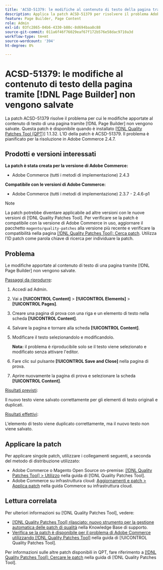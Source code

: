 ```yaml
---
title: 'ACSD-51379: le modifiche al contenuto di testo della pagina tramite [!DNL Page Builder] non vengono salvate'
description: Applica la patch ACSD-51379 per risolvere il problema Adobe Commerce per cui le modifiche apportate al contenuto di testo di una pagina tramite [!DNL Page Builder] non vengono salvate.
feature: Page Builder, Page Content
role: Admin
exl-id: 03fc2865-04b6-4330-b80c-8d694baa8c88
source-git-commit: 011a6f46f76029eaf67f172b576e58dac9710a3d
workflow-type: tm+mt
source-wordcount: '394'
ht-degree: 0%

---
```


# ACSD-51379: le modifiche al contenuto di testo della pagina tramite [!DNL Page Builder] non vengono salvate

La patch ACSD-51379 risolve il problema per cui le modifiche apportate al contenuto di testo di una pagina tramite [!DNL Page Builder] non vengono salvate. Questa patch è disponibile quando è installato [[!DNL Quality Patches Tool (QPT)]](https://experienceleague.adobe.com/en/docs/commerce-operations/tools/quality-patches-tool/quality-patches-tool-to-self-serve-quality-patches) 1.1.32. L’ID della patch è ACSD-51379. Il problema è pianificato per la risoluzione in Adobe Commerce 2.4.7.

## Prodotti e versioni interessati

**La patch è stata creata per la versione di Adobe Commerce:**

* Adobe Commerce (tutti i metodi di implementazione) 2.4.3

**Compatibile con le versioni di Adobe Commerce:**

* Adobe Commerce (tutti i metodi di implementazione) 2.3.7 - 2.4.6-p1

>[!NOTE]
>
>La patch potrebbe diventare applicabile ad altre versioni con le nuove versioni di [!DNL Quality Patches Tool]. Per verificare se la patch è compatibile con la versione di Adobe Commerce in uso, aggiornare il pacchetto `magento/quality-patches` alla versione più recente e verificare la compatibilità nella pagina [[!DNL Quality Patches Tool]: Cerca patch](https://experienceleague.adobe.com/tools/commerce-quality-patches/index.html). Utilizza l’ID patch come parola chiave di ricerca per individuare la patch.

## Problema

Le modifiche apportate al contenuto di testo di una pagina tramite [!DNL Page Builder] non vengono salvate.

<u>Passaggi da riprodurre</u>:

1. Accedi ad Admin.
1. Vai a **[!UICONTROL Content]** > **[!UICONTROL Elements]** > **[!UICONTROL Pages]**.
1. Creare una pagina di prova con una riga e un elemento di testo nella scheda **[!UICONTROL Content]**.
1. Salvare la pagina e tornare alla scheda **[!UICONTROL Content]**.
1. Modificare il testo selezionandolo e modificandolo.

   **Nota:** il problema è riproducibile solo se il testo viene selezionato e modificato senza attivare l&#39;editor.

1. Fare clic sul pulsante **[!UICONTROL Save and Close]** nella pagina di prova.
1. Aprire nuovamente la pagina di prova e selezionare la scheda **[!UICONTROL Content]**.

<u>Risultati previsti</u>:

Il nuovo testo viene salvato correttamente per gli elementi di testo originali e duplicati.

<u>Risultati effettivi</u>:

L’elemento di testo viene duplicato correttamente, ma il nuovo testo non viene salvato.

## Applicare la patch

Per applicare singole patch, utilizzare i collegamenti seguenti, a seconda del metodo di distribuzione utilizzato:

* Adobe Commerce o Magento Open Source on-premise: [[!DNL Quality Patches Tool] > Utilizzo](/help/tools/quality-patches-tool/usage.md) nella guida di [!DNL Quality Patches Tool].
* Adobe Commerce su infrastruttura cloud: [Aggiornamenti e patch > Applica patch](https://experienceleague.adobe.com/docs/commerce-cloud-service/user-guide/develop/upgrade/apply-patches.html) nella guida Commerce su infrastruttura cloud.

## Lettura correlata

Per ulteriori informazioni su [!DNL Quality Patches Tool], vedere:

* [[!DNL Quality Patches Tool] rilasciato: nuovo strumento per la gestione automatica delle patch di qualità](https://experienceleague.adobe.com/en/docs/commerce-operations/tools/quality-patches-tool/quality-patches-tool-to-self-serve-quality-patches) nella Knowledge Base di supporto.
* [Verifica se la patch è disponibile per il problema di Adobe Commerce utilizzando  [!DNL Quality Patches Tool]](/help/tools/quality-patches-tool/patches-available-in-qpt/check-patch-for-magento-issue-with-magento-quality-patches.md) nella guida di [!UICONTROL Quality Patches Tool].


Per informazioni sulle altre patch disponibili in QPT, fare riferimento a [[!DNL Quality Patches Tool]: Cercare le patch](https://experienceleague.adobe.com/tools/commerce-quality-patches/index.html) nella guida di [!DNL Quality Patches Tool].
